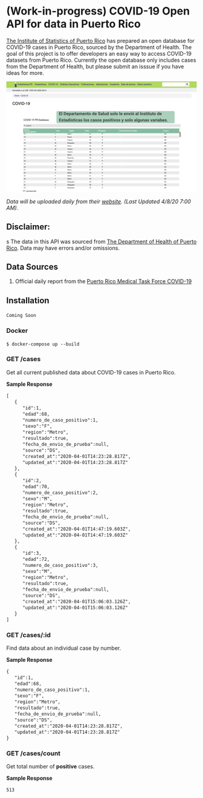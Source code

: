 # (Work-in-progress) COVID-19 Open API for data in Puerto Rico

[The Institute of Statistics of Puerto Rico](https://estadisticas.pr/en) has prepared an open database for COVID-19 cases in Puerto Rico, sourced by the Department of Health. The goal of this project is to offer developers an easy way to access COVID-19 datasets from Puerto Rico. Currently the open database only includes cases from the Department of Health, but please submit an isssue if you have ideas for more.

![screenshot of covid-19 dataset](docs/covid19database.png)

*Data will be uploaded daily from their [website](https://estadisticas.pr/en/covid-19). (Last Updated 4/8/20 7:00 AM).*

## **Disclaimer:**
s
The data in this API was sourced from [The Department of Health of Puerto Rico](http://salud.gov.pr/). Data may have errors and/or omissions.

## Data Sources

1. Official daily report from the [Puerto Rico Medical Task Force COVID-19](data/README.md)

## Installation

```Coming Soon```

### Docker

```
$ docker-compose up --build
```

### GET /cases

Get all current published data about COVID-19 cases in Puerto Rico.

**Sample Response**

```
[
   {
      "id":1,
      "edad":68,
      "numero_de_caso_positivo":1,
      "sexo":"F",
      "region":"Metro",
      "resultado":true,
      "fecha_de_envio_de_prueba":null,
      "source":"DS",
      "created_at":"2020-04-01T14:23:28.817Z",
      "updated_at":"2020-04-01T14:23:28.817Z"
   },
   {
      "id":2,
      "edad":70,
      "numero_de_caso_positivo":2,
      "sexo":"M",
      "region":"Metro",
      "resultado":true,
      "fecha_de_envio_de_prueba":null,
      "source":"DS",
      "created_at":"2020-04-01T14:47:19.603Z",
      "updated_at":"2020-04-01T14:47:19.603Z"
   },
   {
      "id":3,
      "edad":72,
      "numero_de_caso_positivo":3,
      "sexo":"M",
      "region":"Metro",
      "resultado":true,
      "fecha_de_envio_de_prueba":null,
      "source":"DS",
      "created_at":"2020-04-01T15:06:03.126Z",
      "updated_at":"2020-04-01T15:06:03.126Z"
   }
]
```

### GET /cases/:id

Find data about an individual case by number.

**Sample Response**

```
{
   "id":1,
   "edad":68,
   "numero_de_caso_positivo":1,
   "sexo":"F",
   "region":"Metro",
   "resultado":true,
   "fecha_de_envio_de_prueba":null,
   "source":"DS",
   "created_at":"2020-04-01T14:23:28.817Z",
   "updated_at":"2020-04-01T14:23:28.817Z"
}
```

### GET /cases/count

Get total number of **positive** cases.

**Sample Response**

```
513
```
